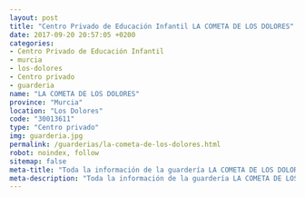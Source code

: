 ```yaml
---
layout: post
title: "Centro Privado de Educación Infantil LA COMETA DE LOS DOLORES"
date: 2017-09-20 20:57:05 +0200
categories:
- Centro Privado de Educación Infantil
- murcia
- los-dolores
- Centro privado
- guarderia
name: "LA COMETA DE LOS DOLORES"
province: "Murcia"
location: "Los Dolores"
code: "30013611"
type: "Centro privado"
img: guarderia.jpg
permalink: /guarderias/la-cometa-de-los-dolores.html
robot: noindex, follow
sitemap: false
meta-title: "Toda la información de la guardería LA COMETA DE LOS DOLORES"
meta-description: "Toda la información de la guardería LA COMETA DE LOS DOLORES"
---
```

